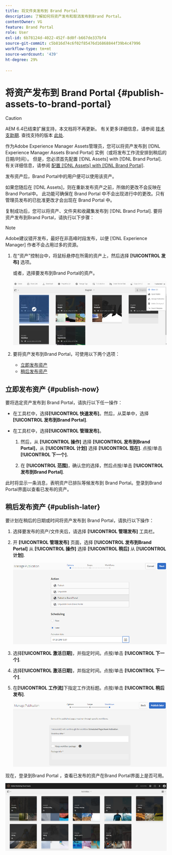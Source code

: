 ```yaml
---
title: 将文件夹发布到 Brand Portal
description: 了解如何将资产发布和取消发布到Brand Portal。
contentOwner: VG
feature: Brand Portal
role: User
exl-id: 6b78124d-4022-452f-8d0f-b667de337bf4
source-git-commit: c5b816d74c6f02f85476d16868844f39b4c47996
workflow-type: tm+mt
source-wordcount: '439'
ht-degree: 29%

---
```


# 将资产发布到 Brand Portal {#publish-assets-to-brand-portal}

>[!CAUTION]
>
>AEM 6.4已结束扩展支持，本文档将不再更新。 有关更多详细信息，请参阅 [技术支助期](https://helpx.adobe.com/cn/support/programs/eol-matrix.html). 查找支持的版本 [此处](https://experienceleague.adobe.com/docs/).

作为Adobe Experience Manager Assets管理员，您可以将资产发布到 [!DNL Experience Manager Assets Brand Portal] 实例（或将发布工作流安排到稍后的日期/时间）。 但是，您必须首先配置 [!DNL Assets] with [!DNL Brand Portal]. 有关详细信息，请参阅 [配置 [!DNL Assets] with [!DNL Brand Portal]](configure-aem-assets-with-brand-portal.md).

发布资产后，Brand Portal中的用户便可以使用该资产。

如果您随后在 [!DNL Assets]，则在重新发布资产之前，所做的更改不会反映在Brand Portal中。 此功能可确保在 Brand Portal 中不会出现进行中的更改。只有管理员发布的已批准更改才会出现在 Brand Portal 中。

复制成功后，您可以将资产、文件夹和收藏集发布到 [!DNL Brand Portal]. 要将资产发布到Brand Portal，请执行以下步骤：

>[!NOTE]
>
>Adobe建议错开发布，最好在非高峰时段发布，以便 [!DNL Experience Manager] 作者不会占用过多的资源。

1. 在“资产”控制台中，将鼠标悬停在所需的资产上，然后选择 **[!UICONTROL 发布]** 选项。

   或者，选择要发布到Brand Portal的资产。

   ![publish2bp-2](assets/publish2bp-2.png)

2. 要将资产发布到Brand Portal，可使用以下两个选项：
   * [立即发布资产](#publish-now)
   * [稍后发布资产](#publish-later)

## 立即发布资产 {#publish-now}

要将选定资产发布到 Brand Portal，请执行以下任一操作：

* 在工具栏中，选择&#x200B;**[!UICONTROL 快速发布]**。然后，从菜单中，选择 **[!UICONTROL 发布到Brand Portal]**.

* 在工具栏中，选择&#x200B;**[!UICONTROL 管理发布]**。

   1. 然后，从 **[!UICONTROL 操作]** 选择 **[!UICONTROL 发布到Brand Portal]**，从 **[!UICONTROL 计划]** 选择 **[!UICONTROL 现在]**. 点按/单击 **[!UICONTROL 下一个].**

   2. 在 **[!UICONTROL 范围]**，确认您的选择，然后点按/单击 **[!UICONTROL 发布到Brand Portal]**.

此时将显示一条消息，表明资产已排队等候发布到 Brand Portal。登录到Brand Portal界面以查看已发布的资产。

## 稍后发布资产 {#publish-later}

要计划在稍后的日期或时间将资产发布到 Brand Portal，请执行以下操作：

1. 选择要发布的资产/文件夹后，请选择 **[!UICONTROL 管理发布]** 工具栏。
2. 开 **[!UICONTROL 管理发布]** 页面，选择 **[!UICONTROL 发布到Brand Portal]** 从 **[!UICONTROL 操作]** 选择 **[!UICONTROL 稍后]** 从 **[!UICONTROL 计划]**.

   ![publishlaterbp-1](assets/publishlaterbp-1.png)

3. 选择&#x200B;**[!UICONTROL 激活日期]**，并指定时间。点按/单击 **[!UICONTROL 下一个]**.
4. 选择&#x200B;**[!UICONTROL 激活日期]**，并指定时间。点按/单击 **[!UICONTROL 下一个]**.
5. 在&#x200B;**[!UICONTROL 工作流]**&#x200B;下指定工作流标题。点按/单击 **[!UICONTROL 稍后发布]**.

   ![publishworkflow](assets/publishworkflow.png)

现在，登录到Brand Portal ，查看已发布的资产在Brand Portal界面上是否可用。

![bp_631_landing_page](assets/bp_landing_page.png)
